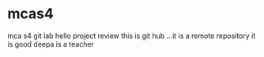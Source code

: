 # mcas4
mca s4 git lab
hello project review
this is git hub ...it is a remote repository
it is good
deepa is a teacher
